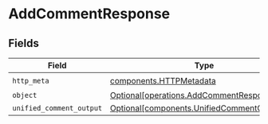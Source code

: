 # AddCommentResponse


## Fields

| Field                                                                                            | Type                                                                                             | Required                                                                                         | Description                                                                                      |
| ------------------------------------------------------------------------------------------------ | ------------------------------------------------------------------------------------------------ | ------------------------------------------------------------------------------------------------ | ------------------------------------------------------------------------------------------------ |
| `http_meta`                                                                                      | [components.HTTPMetadata](../../models/components/httpmetadata.md)                               | :heavy_check_mark:                                                                               | N/A                                                                                              |
| `object`                                                                                         | [Optional[operations.AddCommentResponseBody]](../../models/operations/addcommentresponsebody.md) | :heavy_minus_sign:                                                                               | N/A                                                                                              |
| `unified_comment_output`                                                                         | [Optional[components.UnifiedCommentOutput]](../../models/components/unifiedcommentoutput.md)     | :heavy_minus_sign:                                                                               | N/A                                                                                              |